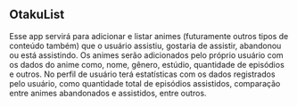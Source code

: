## OtakuList

Esse app servirá para adicionar e listar animes (futuramente outros tipos de conteúdo também) que o usuário assistiu, gostaria de assistir, abandonou ou está assistindo. Os animes serão adicionados pelo próprio usuário com os dados do anime como, nome, gênero, estúdio, quantidade de episódios e outros. No perfil de usuário terá estatísticas com os dados registrados pelo usuário, como quantidade total de episódios assistidos, comparação entre animes abandonados e assistidos, entre outros.